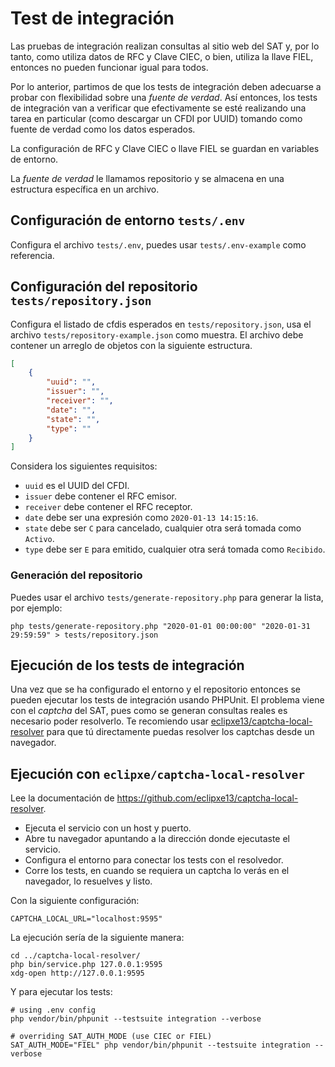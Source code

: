 # Test de integración

Las pruebas de integración realizan consultas al sitio web del SAT y, por lo tanto,
como utiliza datos de RFC y Clave CIEC, o bien, utiliza la llave FIEL,
entonces no pueden funcionar igual para todos.

Por lo anterior, partimos de que los tests de integración deben adecuarse a probar con flexibilidad sobre
una *fuente de verdad*. Así entonces, los tests de integración van a verificar que efectivamente se esté
realizando una tarea en particular (como descargar un CFDI por UUID) tomando como fuente de verdad como
los datos esperados.

La configuración de RFC y Clave CIEC o llave FIEL se guardan en variables de entorno.

La *fuente de verdad* le llamamos repositorio y se almacena en una estructura específica en un archivo.

## Configuración de entorno `tests/.env`

Configura el archivo `tests/.env`, puedes usar `tests/.env-example` como referencia.

## Configuración del repositorio `tests/repository.json`

Configura el listado de cfdis esperados en `tests/repository.json`,
usa el archivo `tests/repository-example.json` como muestra.
El archivo debe contener un arreglo de objetos con la siguiente estructura.

```json
[
    {
        "uuid": "",
        "issuer": "",
        "receiver": "",
        "date": "",
        "state": "",
        "type": ""
    }
]
```

Considera los siguientes requisitos:

* `uuid` es el UUID del CFDI.
* `issuer` debe contener el RFC emisor.
* `receiver` debe contener el RFC receptor.
* `date` debe ser una expresión como `2020-01-13 14:15:16`.
* `state` debe ser `C` para cancelado, cualquier otra será tomada como `Activo`.
* `type` debe ser `E` para emitido, cualquier otra será tomada como `Recibido`.

### Generación del repositorio

Puedes usar el archivo `tests/generate-repository.php` para generar la lista, por ejemplo:

```shell
php tests/generate-repository.php "2020-01-01 00:00:00" "2020-01-31 29:59:59" > tests/repository.json
```

## Ejecución de los tests de integración

Una vez que se ha configurado el entorno y el repositorio entonces se pueden ejecutar los tests de integración
usando PHPUnit. El problema viene con el *captcha* del SAT, pues como se generan consultas reales es necesario
poder resolverlo.
Te recomiendo usar [eclipxe13/captcha-local-resolver](https://github.com/eclipxe13/captcha-local-resolver)
para que tú directamente puedas resolver los captchas desde un navegador.

## Ejecución con `eclipxe/captcha-local-resolver`

Lee la documentación de <https://github.com/eclipxe13/captcha-local-resolver>.

- Ejecuta el servicio con un host y puerto.
- Abre tu navegador apuntando a la dirección donde ejecutaste el servicio.
- Configura el entorno para conectar los tests con el resolvedor.
- Corre los tests, en cuando se requiera un captcha lo verás en el navegador, lo resuelves y listo.

Con la siguiente configuración:

```dotenv
CAPTCHA_LOCAL_URL="localhost:9595"
```

La ejecución sería de la siguiente manera:

```shell
cd ../captcha-local-resolver/
php bin/service.php 127.0.0.1:9595
xdg-open http://127.0.0.1:9595
```

Y para ejecutar los tests:

```shell
# using .env config
php vendor/bin/phpunit --testsuite integration --verbose

# overriding SAT_AUTH_MODE (use CIEC or FIEL)
SAT_AUTH_MODE="FIEL" php vendor/bin/phpunit --testsuite integration --verbose
```
